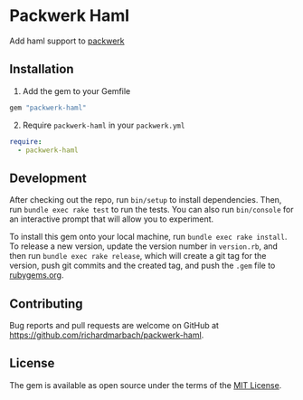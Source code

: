 # Packwerk Haml

Add haml support to [packwerk](https://github.com/Shopify/packwerk/)

## Installation

1. Add the gem to your Gemfile

```ruby
gem "packwerk-haml"
```

2. Require `packwerk-haml` in your `packwerk.yml`

```yml
require:
  - packwerk-haml
```

## Development

After checking out the repo, run `bin/setup` to install dependencies. Then, run `bundle exec rake test` to run the tests. You can also run `bin/console` for an interactive prompt that will allow you to experiment.

To install this gem onto your local machine, run `bundle exec rake install`. To release a new version, update the version number in `version.rb`, and then run `bundle exec rake release`, which will create a git tag for the version, push git commits and the created tag, and push the `.gem` file to [rubygems.org](https://rubygems.org).

## Contributing

Bug reports and pull requests are welcome on GitHub at https://github.com/richardmarbach/packwerk-haml.

## License

The gem is available as open source under the terms of the [MIT License](https://opensource.org/licenses/MIT).
